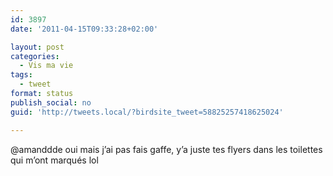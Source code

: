 ```yaml
---
id: 3897
date: '2011-04-15T09:33:28+02:00'

layout: post
categories:
  - Vis ma vie
tags:
  - tweet
format: status
publish_social: no
guid: 'http://tweets.local/?birdsite_tweet=58825257418625024'

---
```


@amanddde oui mais j’ai pas fais gaffe, y’a juste tes flyers dans les toilettes qui m’ont marqués lol